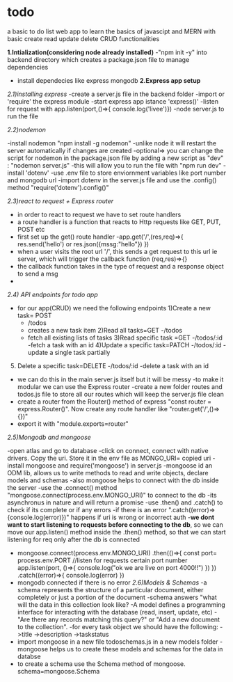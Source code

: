 # todo
a basic to do list web app to learn the basics of javascipt and MERN
with basic create read update delete CRUD functionalities

**1.Intialization(considering node already installed)**
 -"npm init -y" into backend directory which creates a package.json file to manage dependencies
 - install dependecies like express mongodb
**2.Express app setup**

*2.1)installing express*
 -create a server.js file in the backend folder
 -import or 'require' the express module 
 -start express app istance 'express()'
 -listen for request with app.listen(port,()=>{ console.log('livee')})
 -node server.js to run the file

 *2.2)nodemon*
 
 -install nodemon "npm install -g nodemon"
 -unlike node it will restart the server automatically if changes are created
 -optional=> you can change the script for nodemon <filename> in the package.json file by adding a new script as "dev" : "nodemon server.js"
 -this will allow you to run the file with "npm run dev"
 -install 'dotenv'
 -use .env file to store enviornment variables like port number and mongodb url
 -import dotenv in the server.js file and use the .config() method "require('dotenv').config()" 
 

*2.3)react to request + Express router*

 - in order to react to request we have to set route handlers
 - a route handler is a function that reacts to Http requests like GET, PUT, POST etc
 - first set up the get() route handler
 -app.get('/',(res,req)=>{
    res.send('hello') or res.json({mssg:"hello"})
 })
 - when a user visits the root url '/', this sends a get request to this url ie server, which will trigger the callback function (req,res)=>{}
 - the callback function takes in the type of request and a response object to send a msg
 - 
*2.4) API endpoints for todo app*
   
 - for our app(CRUD) we need the following endpoints
  1)Create a new task= POST
    - /todos
    - creates a new task item
  2)Read all tasks=GET
    -/todos
    - fetch all existing lists of tasks
  3)Read specific task =GET
    -/todos/:id
    -fetch a task with an id 
  4)Update a specific task=PATCH
    -/todos/:id
    -update a single task partially
  5) Delete a specific task=DELETE
    -/todos/:id
    -delete a task with an id
 - we can do this in the main server.js itself but it will be messy
 -to make it modular we can use the Express router
 -create a new folder routes and todos.js file to store all our routes which will keep the server.js file clean
 - create a router from the Router() method of express "const router = express.Router()". Now create any route handler like "router.get('/',()=>{})"
 - export it with "module.exports=router"

*2.5)Mongodb and mongoose*

 -open atlas and go to database 
 -click on connect, connect with native drivers. Copy the uri. Store it in the env file as MONGO_URI= copied uri
 -install mongoose and require('mongoose') in server.js
 -mongoose id an ODM lib, allows us to write methods to read and write objects, declare models and schemas
 -also mongoose helps to connect with the db inside the server
 -use the .connect() method "mongoose.connect(process.env.MONGO_URI)" to connect to the db
 -its asynchronus in nature and will return a promise
 -use .then() and .catch() to check if its complete or if any errors
 -if there is an error ".catch((error)=>{console.log(error)})" happens if uri is wrong or incorrect auth
 -**we dont want to start listening to requests before connecting to the db**, so we can move our app.listen() method inside the .then() method, so that we can start listening for req only after the db is connected
 - mongoose.connect(process.env.MONGO_URI)
    .then(()=>{
        const port= process.env.PORT
        //listen for requests certain port number
        app.listen(port, ()=>{
            console.log("ok we are live on port 4000!!")
        })
    })
    .catch((error)=>{
        console.log(error)
    })
 - mongodb connected if there is no error
*2.6)Models & Schemas*
  -a schema represents the structure of a particular document, either completely or just a portion of the document
  -schema answers "what will the data in this collection look like?
  -A model defines a programming interface for interacting with the database (read, insert, update, etc)
  -"Are there any records matching this query?" or "Add a new document to the collection".
  -for every task object we should have the following:
    ->title
    ->description
    ->taskstatus
  - import mongoose in a new file todoschemas.js in a new models folder
  -mongoose helps us to create these models and schemas for the data in databse
  - to create a schema use the Schema method of mongoose. schema=mongoose.Schema



